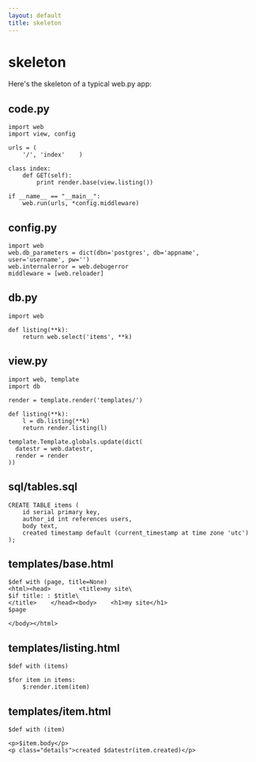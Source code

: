 ```yaml
---
layout: default
title: skeleton
---
```


# skeleton

Here's the skeleton of a typical web.py app:

## code.py

    import web
    import view, config

    urls = (
        '/', 'index'    )

    class index:
        def GET(self):
            print render.base(view.listing())

    if __name__ == "__main__":
        web.run(urls, *config.middleware)

## config.py

    import web
    web.db_parameters = dict(dbn='postgres', db='appname', user='username', pw='')
    web.internalerror = web.debugerror
    middleware = [web.reloader]

## db.py

    import web

    def listing(**k):
        return web.select('items', **k)

## view.py

    import web, template
    import db

    render = template.render('templates/')

    def listing(**k):
        l = db.listing(**k)
        return render.listing(l)
    
    template.Template.globals.update(dict(
      datestr = web.datestr,
      render = render
    ))

## sql/tables.sql

    CREATE TABLE items (
        id serial primary key,
        author_id int references users,
        body text,
        created timestamp default (current_timestamp at time zone 'utc')
    );

## templates/base.html

    $def with (page, title=None)
    <html><head>        <title>my site\
    $if title: : $title\
    </title>    </head><body>    <h1>my site</h1>
    $page
    
    </body></html>
## templates/listing.html

    $def with (items)

    $for item in items:
        $:render.item(item)

## templates/item.html

    $def with (item)
    
    <p>$item.body</p>    
    <p class="details">created $datestr(item.created)</p>